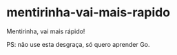 # mentirinha-vai-mais-rapido

Mentirinha, vai mais rápido!

PS: não use esta desgraça, só quero aprender Go.
